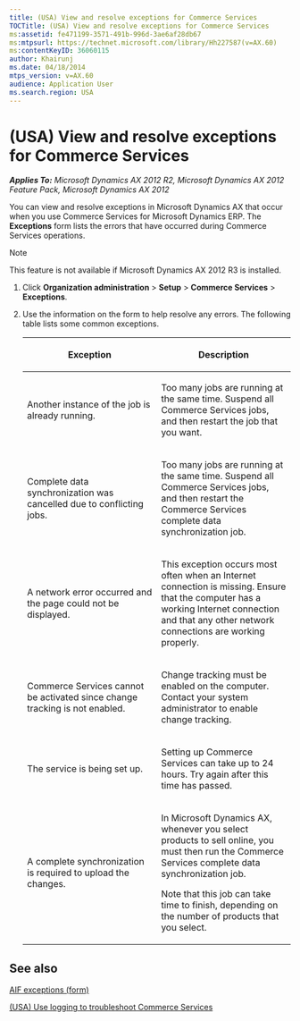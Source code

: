 ```yaml
---
title: (USA) View and resolve exceptions for Commerce Services
TOCTitle: (USA) View and resolve exceptions for Commerce Services
ms:assetid: fe471199-3571-491b-996d-3ae6af28db67
ms:mtpsurl: https://technet.microsoft.com/library/Hh227587(v=AX.60)
ms:contentKeyID: 36060115
author: Khairunj
ms.date: 04/18/2014
mtps_version: v=AX.60
audience: Application User
ms.search.region: USA
---
```


# (USA) View and resolve exceptions for Commerce Services 


_**Applies To:** Microsoft Dynamics AX 2012 R2, Microsoft Dynamics AX 2012 Feature Pack, Microsoft Dynamics AX 2012_

You can view and resolve exceptions in Microsoft Dynamics AX that occur when you use Commerce Services for Microsoft Dynamics ERP. The **Exceptions** form lists the errors that have occurred during Commerce Services operations.


> [!NOTE]
> <P>This feature is not available if Microsoft Dynamics AX 2012 R3 is installed.</P>



1.  Click **Organization administration** \> **Setup** \> **Commerce Services** \> **Exceptions**.

2.  Use the information on the form to help resolve any errors. The following table lists some common exceptions.
    
    <table>
    <colgroup>
    <col style="width: 50%" />
    <col style="width: 50%" />
    </colgroup>
    <thead>
    <tr class="header">
    <th><p>Exception</p></th>
    <th><p>Description</p></th>
    </tr>
    </thead>
    <tbody>
    <tr class="odd">
    <td><p>Another instance of the job is already running.</p></td>
    <td><p>Too many jobs are running at the same time. Suspend all Commerce Services jobs, and then restart the job that you want.</p></td>
    </tr>
    <tr class="even">
    <td><p>Complete data synchronization was cancelled due to conflicting jobs.</p></td>
    <td><p>Too many jobs are running at the same time. Suspend all Commerce Services jobs, and then restart the Commerce Services complete data synchronization job.</p></td>
    </tr>
    <tr class="odd">
    <td><p>A network error occurred and the page could not be displayed.</p></td>
    <td><p>This exception occurs most often when an Internet connection is missing. Ensure that the computer has a working Internet connection and that any other network connections are working properly.</p></td>
    </tr>
    <tr class="even">
    <td><p>Commerce Services cannot be activated since change tracking is not enabled.</p></td>
    <td><p>Change tracking must be enabled on the computer. Contact your system administrator to enable change tracking.</p></td>
    </tr>
    <tr class="odd">
    <td><p>The service is being set up.</p></td>
    <td><p>Setting up Commerce Services can take up to 24 hours. Try again after this time has passed.</p></td>
    </tr>
    <tr class="even">
    <td><p>A complete synchronization is required to upload the changes.</p></td>
    <td><p>In Microsoft Dynamics AX, whenever you select products to sell online, you must then run the Commerce Services complete data synchronization job.</p>
    <p>Note that this job can take time to finish, depending on the number of products that you select.</p></td>
    </tr>
    </tbody>
    </table>


## See also

[AIF exceptions (form)](https://technet.microsoft.com/library/aa587119\(v=ax.60\))

[(USA) Use logging to troubleshoot Commerce Services](usa-use-logging-to-troubleshoot-commerce-services.md)

  


